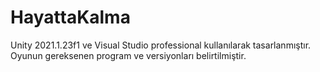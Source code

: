 # HayattaKalma

Unity 2021.1.23f1 ve Visual Studio professional kullanılarak tasarlanmıştır. Oyunun gereksenen program ve versiyonları belirtilmiştir.
